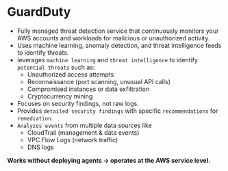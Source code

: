 # GuardDuty


* Fully managed threat detection service that continuously monitors your AWS accounts and workloads for malicious or unauthorized activity.
* Uses machine learning, anomaly detection, and threat intelligence feeds to identify threats.
* leverages `machine learning` and `threat intelligence` to identify `potential threats` such as:
    * Unauthorized access attempts
    * Reconnaissance (port scanning, unusual API calls)
    * Compromised instances or data exfiltration
    * Cryptocurrency mining
* Focuses on security findings, not raw logs.
* Provides `detailed security findings` with specific `recommendations` for `remediation`.
* `Analyzes events` from multiple data sources like
    * CloudTrail (management & data events)
    * VPC Flow Logs (network traffic)
    * DNS logs

**Works without deploying agents → operates at the AWS service level.**